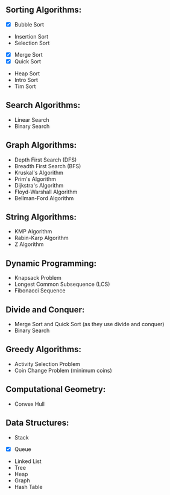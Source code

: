 ## Sorting Algorithms:

- [x] Bubble Sort
- Insertion Sort
- Selection Sort
- [x] Merge Sort
- [x] Quick Sort
- Heap Sort
- Intro Sort
- Tim Sort

## Search Algorithms:

- Linear Search
- Binary Search

## Graph Algorithms:

- Depth First Search (DFS)
- Breadth First Search (BFS)
- Kruskal's Algorithm
- Prim's Algorithm
- Dijkstra's Algorithm
- Floyd-Warshall Algorithm
- Bellman-Ford Algorithm

## String Algorithms:

- KMP Algorithm
- Rabin-Karp Algorithm
- Z Algorithm

## Dynamic Programming:

- Knapsack Problem
- Longest Common Subsequence (LCS)
- Fibonacci Sequence

## Divide and Conquer:

- Merge Sort and Quick Sort (as they use divide and conquer)
- Binary Search

## Greedy Algorithms:

- Activity Selection Problem
- Coin Change Problem (minimum coins)

## Computational Geometry:

- Convex Hull

## Data Structures:

- Stack
- [x] Queue
- Linked List
- Tree
- Heap
- Graph
- Hash Table
